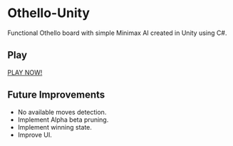 # Othello-Unity
Functional Othello board with simple Minimax AI created in Unity using C#. 

## Play
[PLAY NOW!](https://hecris.github.io/Othello-Unity/Othello%20AI/Builds/WebGL/index.html)

## Future Improvements
- No available moves detection.
- Implement Alpha beta pruning.
- Implement winning state.
- Improve UI.
